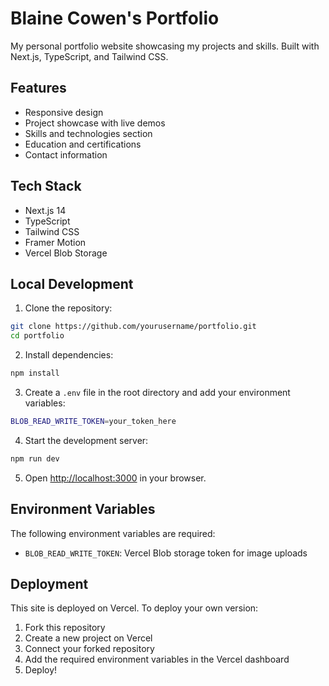 # Blaine Cowen's Portfolio

My personal portfolio website showcasing my projects and skills. Built with Next.js, TypeScript, and Tailwind CSS.

## Features

- Responsive design
- Project showcase with live demos
- Skills and technologies section
- Education and certifications
- Contact information

## Tech Stack

- Next.js 14
- TypeScript
- Tailwind CSS
- Framer Motion
- Vercel Blob Storage

## Local Development

1. Clone the repository:
```bash
git clone https://github.com/yourusername/portfolio.git
cd portfolio
```

2. Install dependencies:
```bash
npm install
```

3. Create a `.env` file in the root directory and add your environment variables:
```bash
BLOB_READ_WRITE_TOKEN=your_token_here
```

4. Start the development server:
```bash
npm run dev
```

5. Open [http://localhost:3000](http://localhost:3000) in your browser.

## Environment Variables

The following environment variables are required:

- `BLOB_READ_WRITE_TOKEN`: Vercel Blob storage token for image uploads

## Deployment

This site is deployed on Vercel. To deploy your own version:

1. Fork this repository
2. Create a new project on Vercel
3. Connect your forked repository
4. Add the required environment variables in the Vercel dashboard
5. Deploy!
